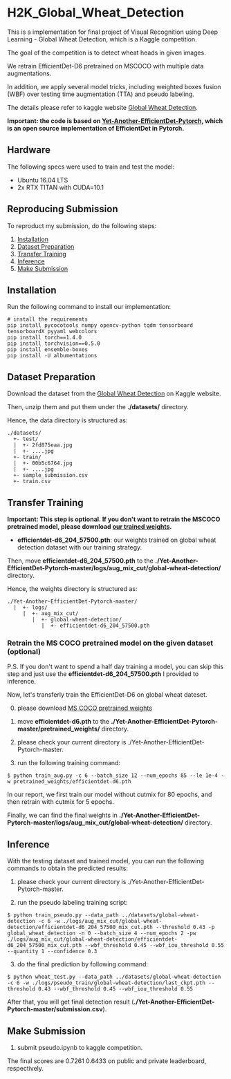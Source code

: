 # H2K_Global_Wheat_Detection
This is a implementation for final project of Visual Recognition using Deep Learning - Global Wheat Detection, which is a Kaggle competition.

The goal of the competition is to detect wheat heads in given images.

We retrain EfficientDet-D6 pretrained on MSCOCO with multiple data augmentations.

In addition, we apply several model tricks, including weighted boxes fusion (WBF) over testing time augmentation (TTA) and pseudo labeling. 

The details please refer to kaggle website [Global Wheat Detection](https://www.kaggle.com/c/global-wheat-detection/overview).

**Important: the code is based on [Yet-Another-EfficientDet-Pytorch](https://github.com/zylo117/Yet-Another-EfficientDet-Pytorch), which is an open source implementation of EfficientDet in Pytorch.**

## Hardware
The following specs were used to train and test the model:
- Ubuntu 16.04 LTS
- 2x RTX TITAN with CUDA=10.1

## Reproducing Submission
To reproduct my submission, do the following steps:
1. [Installation](#installation)
2. [Dataset Preparation](#dataset-preparation)
3. [Transfer Training](#transfer-training)
4. [Inference](#inference)
5. [Make Submission](#make-submission)

## Installation
Run the following command to install our implementation:

```shell
# install the requirements
pip install pycocotools numpy opencv-python tqdm tensorboard tensorboardX pyyaml webcolors
pip install torch==1.4.0
pip install torchvision==0.5.0
pip install ensemble-boxes
pip install -U albumentations
```

## Dataset Preparation
Download the dataset from the [Global Wheat Detection](https://www.kaggle.com/c/global-wheat-detection/data) on Kaggle website.

Then, unzip them and put them under the **./datasets/** directory.

Hence, the data directory is structured as:
```
./datasets/
  +- test/
  |  +- 2fd875eaa.jpg
  |  +- ....jpg 
  +- train/
  |  +- 00b5c6764.jpg
  |  +- ....jpg
  +- sample_submission.csv
  +- train.csv
```

## Transfer Training
**Important: This step is optional. If you don't want to retrain the MSCOCO pretrained model, please download [our trained weights](https://drive.google.com/file/d/1TBx_8mX_zmDghYv6cIFiJC7ntCB9qbFp/view?usp=sharing).**

- **efficientdet-d6_204_57500.pth**: our weights trained on global wheat detection dataset with our training strategy. 

Then, move **efficientdet-d6_204_57500.pth** to the **./Yet-Another-EfficientDet-Pytorch-master/logs/aug_mix_cut/global-wheat-detection/** directory.

Hence, the weights directory is structured as:
```
./Yet-Another-EfficientDet-Pytorch-master/
  |  +- logs/
     |  +- aug_mix_cut/
        |  +- global-wheat-detection/
           |  +- efficientdet-d6_204_57500.pth
```

### Retrain the MS COCO pretrained model on the given dataset (optional)
P.S. If you don't want to spend a half day training a model, you can skip this step and just use the **efficientdet-d6_204_57500.pth** I provided to inference. 

Now, let's transferly train the EfficientDet-D6 on global wheat dateset.

0. please download [MS COCO pretrained weights](https://drive.google.com/file/d/1TBx_8mX_zmDghYv6cIFiJC7ntCB9qbFp/view?usp=sharing)

1. move **efficientdet-d6.pth** to the **./Yet-Another-EfficientDet-Pytorch-master/pretrained_weights/** directory. 

2. please check your current directory is ./Yet-Another-EfficientDet-Pytorch-master.

3. run the following training command:

```
$ python train_aug.py -c 6 --batch_size 12 --num_epochs 85 --le 1e-4 -w pretrained_weights/efficientdet-d6.pth
```

In our report, we first train our model without cutmix for 80 epochs, and then retrain with cutmix for 5 epochs.

Finally, we can find the final weights in **./Yet-Another-EfficientDet-Pytorch-master/logs/aug_mix_cut/global-wheat-detection/** directory.


## Inference
With the testing dataset and trained model, you can run the following commands to obtain the predicted results:

1. please check your current directory is ./Yet-Another-EfficientDet-Pytorch-master.

2. run the pseudo labeling training script:

```
$ python train_pseudo.py --data_path ../datasets/global-wheat-detection -c 6 -w ./logs/aug_mix_cut/global-wheat-detection/efficientdet-d6_204_57500_mix_cut.pth --threshold 0.43 -p global_wheat_detection -n 0 --batch_size 4 --num_epochs 2 -pw ./logs/aug_mix_cut/global-wheat-detection/efficientdet-d6_204_57500_mix_cut.pth --wbf_threshold 0.45 --wbf_iou_threshold 0.55 --quantity 1 --confidence 0.3
```

3. do the final prediction by following command:

```
$ python wheat_test.py --data_path ../datasets/global-wheat-detection -c 6 -w ./logs/pseudo_train/global-wheat-detection/last_ckpt.pth --threshold 0.43 --wbf_threshold 0.45 --wbf_iou_threshold 0.55
```

After that, you will get final detection result (**./Yet-Another-EfficientDet-Pytorch-master/submission.csv**).


## Make Submission
1. submit pseudo.ipynb to kaggle competition.

The final scores are 0.7261 0.6433 on public and private leaderboard, respectively.


